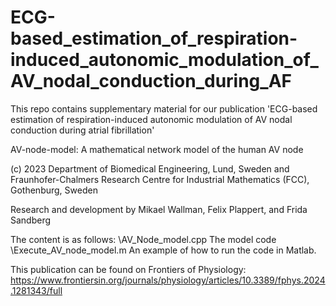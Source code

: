 # ECG-based_estimation_of_respiration-induced_autonomic_modulation_of_AV_nodal_conduction_during_AF
This repo contains supplementary material for our publication 'ECG-based estimation of respiration-induced autonomic modulation of AV nodal conduction during atrial fibrillation'

AV-node-model: A mathematical network model of the human AV node

(c) 2023 Department of Biomedical Engineering, Lund, Sweden and Fraunhofer-Chalmers Research Centre for Industrial Mathematics (FCC), Gothenburg, Sweden

Research and development by Mikael Wallman, Felix Plappert, and Frida Sandberg

The content is as follows:
\AV_Node_model.cpp The model code
\Execute_AV_node_model.m An example of how to run the code in Matlab.

This publication can be found on Frontiers of Physiology: https://www.frontiersin.org/journals/physiology/articles/10.3389/fphys.2024.1281343/full
